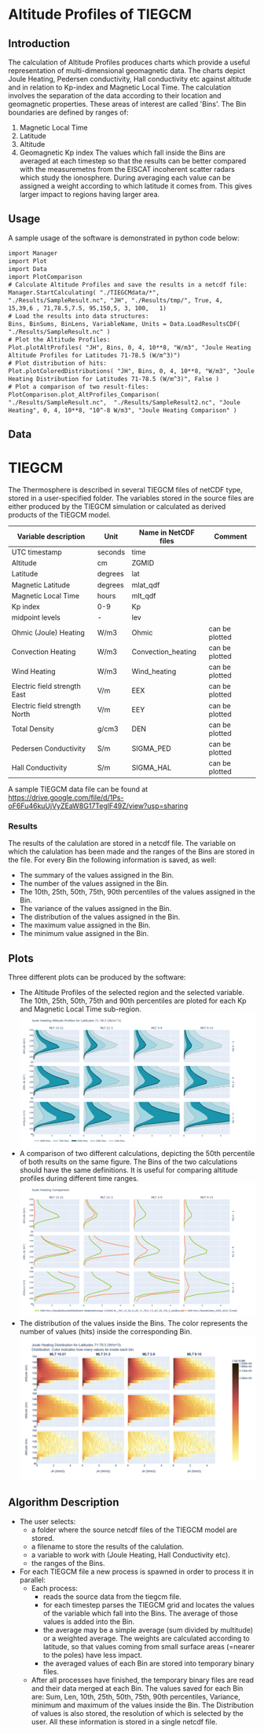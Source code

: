 # Altitude Profiles of TIEGCM

## Introduction
The calculation of Altitude Profiles produces charts which provide a useful representation of multi-dimensional geomagnetic data. 
The charts depict Joule Heating, Pedersen conductivity, Hall conductivity etc against altitude and in relation to Kp-index and Magnetic Local Time.
The calculation involves the separation of the data according to their location and geomagnetic properties.
These areas of interest are called 'Bins'. The Bin boundaries are defined by ranges of:
1. Magnetic Local Time
2. Latitude
3. Altitude
4. Geomagnetic Kp index
The values which fall inside the Bins are averaged at each timestep so that the results can be better compared with 
the measuremetns from the EISCAT incoherent scatter radars which study the ionosphere. 
During averaging each value can be assigned a weight according to which latitude it comes from. This gives larger impact to regions having larger area.

## Usage
A sample usage of the software is demonstrated in python code below:
```
import Manager
import Plot
import Data
import PlotComparison
# Calculate Altitude Profiles and save the results in a netcdf file:
Manager.StartCalculating( "./TIEGCMdata/*", "./Results/SampleResult.nc", "JH", "./Results/tmp/", True, 4,   15,39,6 , 71,78.5,7.5, 95,150,5, 3, 100,   1)
# Load the results into data structures:
Bins, BinSums, BinLens, VariableName, Units = Data.LoadResultsCDF( "./Results/SampleResult.nc" )
# Plot the Altitude Profiles:
Plot.plotAltProfiles( "JH", Bins, 0, 4, 10**8, "W/m3", "Joule Heating Altitude Profiles for Latitudes 71-78.5 (W/m^3)")     
# Plot distribution of hits:
Plot.plotColoredDistributions( "JH", Bins, 0, 4, 10**8, "W/m3", "Joule Heating Distribution for Latitudes 71-78.5 (W/m^3)", False )
# Plot a comparison of two result-files:
PlotComparison.plot_AltProfiles_Comparison( "./Results/SampleResult.nc",  "./Results/SampleResult2.nc", "Joule Heating", 0, 4, 10**8, "10^-8 W/m3", "Joule Heating Comparison" )
```


## Data

# TIEGCM
The Thermosphere is described in several TIEGCM files of netCDF type, stored in a user-specified folder. 
The variables stored in the source files are either produced by the TIEGCM simulation or calculated as derived products of the TIEGCM model.  

| Variable description            | Unit             | Name in NetCDF files | Comment        |  
| ------------------------------- | ---------------- | -------------------- | -------------- |  
| UTC timestamp                   | seconds          | time                 |                |  
| Altitude                        | cm               | ZGMID                |                |  
| Latitude                        | degrees          | lat                  |                |  
| Magnetic Latitude               | degrees          | mlat_qdf             |                |  
| Magnetic Local Time             | hours            | mlt_qdf              |                |  
| Kp index                        | 0-9              | Kp                   |                |  
| midpoint levels                 | -                | lev                  |                |  
| Ohmic (Joule) Heating           | W/m3             | Ohmic                | can be plotted |    
| Convection Heating              | W/m3             | Convection_heating   | can be plotted |    
| Wind Heating                    | W/m3             | Wind_heating         | can be plotted |    
| Electric field strength East    | V/m              | EEX                  | can be plotted |   
| Electric field strength North   | V/m              | EEY                  | can be plotted |  
| Total Density                   | g/cm3            | DEN                  | can be plotted |  
| Pedersen Conductivity           | S/m              | SIGMA_PED            | can be plotted |   
| Hall Conductivity               | S/m              | SIGMA_HAL            | can be plotted |  
  
A sample TIEGCM data file can be found at https://drive.google.com/file/d/1Ps-oF6Fu46kuUjVyZEaW8G17TeglF49Z/view?usp=sharing

### Results
The results of the calulation are stored in a netcdf file. 
The variable on which the calulation has been made and the ranges of the Bins are stored in the file.
For every Bin the following information is saved, as well:
 - The summary of the values assigned in the Bin. 
 - The number of the values assigned in the Bin. 
 - The 10th, 25th, 50th, 75th, 90th percentiles of the values assigned in the Bin. 
 - The variance of the values assigned in the Bin. 
 - The distribution of the values assigned in the Bin. 
 - The maximum value assigned in the Bin. 
 - The minimum value assigned in the Bin. 



## Plots
Three different plots can be produced by the software:
- The Altitude Profiles of the selected region and the selected variable. The 10th, 25th, 50th, 75th and 90th percentiles are ploted for each Kp and Magnetic Local Time sub-region.
![Altitude Profiles Plot](AltProf.png)
- A comparison of two different calculations, depicting the 50th percentile of both results on the same figure. 
  The Bins of the two calculations should have the same definitions.
  It is useful for comparing altitude profiles during different time ranges.
![Altitude Profiles Comparison Plot](AltProfComparison.png)
- The distribution of the values inside the Bins. The color represents the number of values (hits) inside the corresponding Bin.
![Altitude Profiles Distribution Pot](AltProfDistribution.png)


## Algorithm Description

- The user selects:
	- a folder where the source netcdf files of the TIEGCM model are stored.
	- a filename to store the results of the calulation.
	- a variable to work with (Joule Heating, Hall Conductivity etc).
	- the ranges of the Bins.
- For each TIEGCM file a new process is spawned in order to process it in parallel:
	- Each process:
		- reads the source data from the tiegcm file.
		- for each timestep parses the TIEGCM grid and locates the values of the variable which fall into the Bins. The average of those values is added into the Bin.
		- the average may be a simple average (sum divided by multitude) or a weighted average. 
		  The weights are calculated according to latitude, so that values coming from small surface areas (=nearer to the poles) have less impact.
		- the averaged values of each Bin are stored into temporary binary files.
	- After all processes have finished, the temporary binary files are read and their data merged at each Bin.
	  The values saved for each Bin are: Sum, Len, 10th, 25th, 50th, 75th, 90th percentiles, Variance, minimum and maximum of the values inside the Bin. 
	  The Distribution of values is also stored, the resolution of which is selected by the user.
	  All these information is stored in a single netcdf file.
